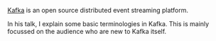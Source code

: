 [Kafka](https://kafka.apache.org/) is an open source distributed event streaming platform.

In his talk, I explain some basic terminologies in Kafka. This is mainly focussed on the audience who are new to Kafka itself.
